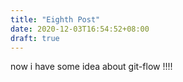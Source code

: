 ```yaml
---
title: "Eighth Post"
date: 2020-12-03T16:54:52+08:00
draft: true
---
```


now i have some idea about git-flow !!!! 